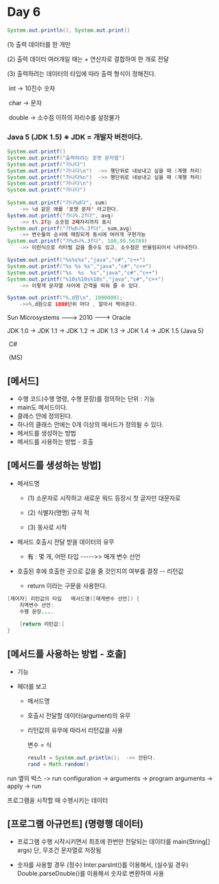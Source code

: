 # Day 6

```java
System.out.println(), System.out.print()
```

(1) 출력 데이터를 한 개만

(2) 출력 데이터 여러개일 때는 + 연산자로 결합하여 한 개로 전달

(3) 출력하려는 데이터의 타입에 따라 출력 형식이 정해진다.

​	int -> 10진수 숫자

​	char -> 문자

​	double -> 소수점 이하의 자리수를 설정불가



### Java 5 (JDK 1.5)		※ JDK = 개발자 버전이다.

```java
System.out.printf()
System.out.printf("출력하려는 포맷 문자열")
System.out.printf("가나다")
System.out.printf("가나다\n")	->> 행단위로 내보내고 싶을 때 (계행 처리)
System.out.printf("가나다%n")	->>	행단위로 내보내고 싶을 때 (계행 처리)
System.out.printf("가나다\n")
System.out.printf("가나다")
    
System.out.printf("가나%d다", sum)	
    ->> %d 같은 애를 '포멧 문자' 라고한다.
System.out.printf("가나%.2f다", avg)	
    ->> t%.2f는 소숫점 2째자리까지 표시
System.out.printf("가%d나%.3f다", sum,avg)
    ->> 변수들의 순서에 매칭되게 동시에 여러개 구현가능
System.out.printf("가%d나%.3f다", 100,99.56789)	
    ->> 이런식으로 리터럴 값을 줄수도 있고, 소수점은 반올림되어서 나타내진다.

System.out.printf("%s%s%s","java","c#","c++")	
System.out.printf("%s %s %s","java","c#","c++")
System.out.printf("%s  %s  %s","java","c#","c++")
System.out.printf("%10s%10s%10s","java","c#","c++")
	->> 이렇게 문자열 사이에 간격을 띄워 줄 수 있다.

System.out.printf("%,d원\n", 1000000);
	->>%,d원으로 1000단위 마다 , 알아서 찍어준다.

```

Sun Microsystems ---> 2010 ---> Oracle



JDK 1.0 -> JDK 1.1 -> JDK 1.2 -> JDK 1.3 -> JDK 1.4 -> JDK 1.5 (Java 5)

​																						C#

​																						(MS)

## [메서드]

- 수행 코드(수행 명령, 수행 문장)를 정의하는 단위 : 기능
- main도 메서드이다.
- 클래스 안에 정의된다.
- 하나의 클래스 안에는 0개 이상의 매서드가 정의될 수 있다.
- 메서드를 생성하는 방법
- 메서드를 사용하는 방법 - 호출



## [메서드를 생성하는 방법]

- 메서드명 

  - (1) 소문자로 시작하고 새로운 워드 등장시 첫 글자만 대문자로

  - (2) 식별자(명명) 규칙 적

  - (3) 동사로 시작

    

- 메서드 호출시 전달 받을 데이터의 유무

  - 有 : 몇 개, 어떤 타입 ----->> 매개 변수 선언

- 호출된 후에 호출한 곳으로 값을 줄 것인지의 여부를 결정 -- 리턴값

  - return 이라는 구문을 사용한다.



```java
[제어자] 리턴값의 타입	메서드명([매게변수 선언]) {
	지역변수 선언:
    수행 문장....
        
    [return 리턴값:]
}
```

## [메서드를 사용하는 방법 - 호출]

- 기능

- 헤더를 보고

  - 메서드명

  - 호출시 전달할 데이터(argument)의 유무

  - 리턴값의 유무에 따라서 리턴값을 사용

    변수 = 식

    ```java
    result = System.out.println();	->> 안된다.
    rand = Math.random()
    ```




run 옆의 박스 -> run configuration -> arguments -> program arguments -> apply -> run

프로그램을 시작할 때 수행시키는 데이터



## [프로그램 아규먼트] (명령행 데이터)

- 프로그램 수행 시작시키면서 최초에 한번만 전달되는 데이터를 main(String[] args) 단, 무조건 문자열로 저장됨

- 숫자를 사용할 경우 (정수) Inter.parslnt()를 이용해서, (실수일 경우) Double.parseDouble()를 이용해서 숫자로 변환하여 사용

